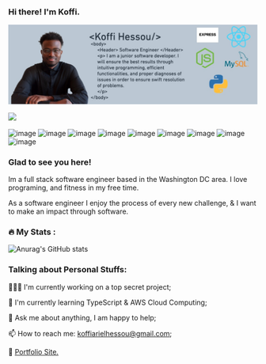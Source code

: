 ### Hi there! I'm Koffi.

<img alt="book" src="image/Image 11-17-22 at 3.07 PM.jpg">

![](https://komarev.com/ghpvc/?username=zendrias)

![image](https://img.shields.io/badge/MongoDB-4EA94B?style=for-the-badge&logo=mongodb&logoColor=white)
![image](https://img.shields.io/badge/PostgreSQL-316192?style=for-the-badge&logo=postgresql&logoColor=white)
![image](https://img.shields.io/badge/Django-092E20?style=for-the-badge&logo=django&logoColor=green)
![image](https://img.shields.io/badge/Express.js-000000?style=for-the-badge&logo=express&logoColor=white)
![image](https://img.shields.io/badge/Node.js-339933?style=for-the-badge&logo=nodedotjs&logoColor=white)
![image](https://img.shields.io/badge/Visual_Studio_Code-0078D4?style=for-the-badge&logo=visual%20studio%20code&logoColor=white)
![image](https://img.shields.io/badge/JavaScript-323330?style=for-the-badge&logo=javascript&logoColor=F7DF1E)
![image](https://img.shields.io/badge/Python-FFD43B?style=for-the-badge&logo=python&logoColor=blue)
![image](https://img.shields.io/badge/React-20232A?style=for-the-badge&logo=react&logoColor=61DAFB)

### Glad to see you here!

Im a full stack software engineer based in the Washington DC area. I love programing, and fitness in my free time.

As a software engineer I enjoy the process of every new challenge, & I want to make an impact through software.

### :fire: My Stats :

![Anurag's GitHub stats](https://github-readme-stats.vercel.app/api?username=Bestnogm1&show_icons=true&theme=radical)

### Talking about Personal Stuffs:

👨🏻‍💻 I'm currently working on a top secret project;

🚀 I'm currently learning TypeScript & AWS Cloud Computing;

💬 Ask me about anything, I am happy to help;

📫 How to reach me: koffiarielhessou@gmail.com;

📝 [Portfolio Site.](https://www.koffiarielhessou.com)
